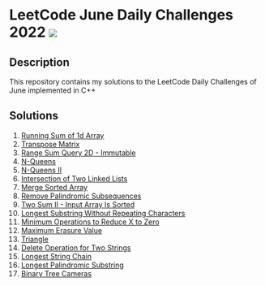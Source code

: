 # LeetCode June Daily Challenges 2022 <img src="https://img.icons8.com/external-bearicons-outline-color-bearicons/64/000000/external-Competition-business-and-marketing-bearicons-outline-color-bearicons.png"/>
## Description
This repository contains my solutions to the LeetCode Daily Challenges of June implemented in C++

## Solutions
1. <a href="https://github.com/miraehab/LeetCode-June-Daily-Challenges-2022-/blob/main/1480.%20Running%20Sum%20of%201d%20Array.cpp">Running Sum of 1d Array</a>
2. <a href="https://github.com/miraehab/LeetCode-June-Daily-Challenges-2022-/blob/main/867.%20Transpose%20Matrix.cpp">Transpose Matrix</a>
3. <a href="https://github.com/miraehab/LeetCode-June-Daily-Challenges-2022-/blob/main/304.%20Range%20Sum%20Query%202D%20-%20Immutable.cpp">Range Sum Query 2D - Immutable</a>
4. <a href="https://github.com/miraehab/LeetCode-June-Daily-Challenges-2022-/blob/main/N-Queens.cpp">N-Queens</a>
5. <a href="https://github.com/miraehab/LeetCode-June-Daily-Challenges-2022-/blob/main/52.%20N-Queens%20II.cpp">N-Queens II</a>
6. <a href="https://github.com/miraehab/LeetCode-June-Daily-Challenges-2022-/blob/main/160.%20Intersection%20of%20Two%20Linked%20Lists.cpp">Intersection of Two Linked Lists</a>
7. <a href="https://github.com/miraehab/LeetCode-June-Daily-Challenges-2022-/blob/main/88.%20Merge%20Sorted%20Array.cpp">Merge Sorted Array</a>
8. <a href="https://github.com/miraehab/LeetCode-June-Daily-Challenges-2022-/blob/main/1332.%20Remove%20Palindromic%20Subsequences.cpp">Remove Palindromic Subsequences</a>
9. <a href="https://github.com/miraehab/LeetCode-June-Daily-Challenges-2022-/blob/main/167.%20Two%20Sum%20II%20-%20Input%20Array%20Is%20Sorted.cpp">Two Sum II - Input Array Is Sorted</a>
10. <a href="https://github.com/miraehab/LeetCode-June-Daily-Challenges-2022-/blob/main/3.%20Longest%20Substring%20Without%20Repeating%20Characters.cpp">Longest Substring Without Repeating Characters</a>
11. <a href="https://github.com/miraehab/LeetCode-June-Daily-Challenges-2022-/blob/main/1658.%20Minimum%20Operations%20to%20Reduce%20X%20to%20Zero.cpp">Minimum Operations to Reduce X to Zero</a>
12. <a href="https://github.com/miraehab/LeetCode-June-Daily-Challenges-2022-/blob/main/1695.%20Maximum%20Erasure%20Value.cpp">Maximum Erasure Value</a>
13. <a href="https://github.com/miraehab/LeetCode-June-Daily-Challenges-2022-/blob/main/120.%20Triangle.cpp">Triangle</a>
14. <a href="https://github.com/miraehab/LeetCode-June-Daily-Challenges-2022-/blob/main/583.%20Delete%20Operation%20for%20Two%20Strings.cpp">Delete Operation for Two Strings</a>
15. <a href="https://github.com/miraehab/LeetCode-June-Daily-Challenges-2022-/blob/main/1048.%20Longest%20String%20Chain.cpp">Longest String Chain</a>
16. <a href="https://github.com/miraehab/LeetCode-June-Daily-Challenges-2022-/blob/main/5.%20Longest%20Palindromic%20Substring.cpp">Longest Palindromic Substring</a>
17. <a href="https://github.com/miraehab/LeetCode-June-Daily-Challenges-2022-/blob/main/968.%20Binary%20Tree%20Cameras.cpp">Binary Tree Cameras</a>